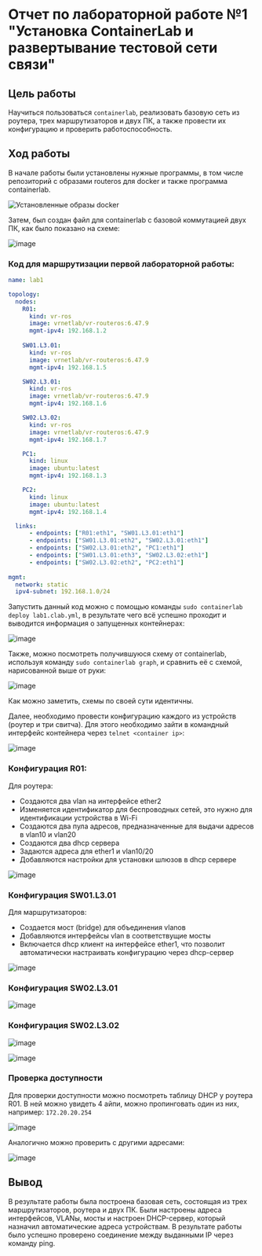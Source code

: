 # Отчет по лабораторной работе №1 "Установка ContainerLab и развертывание тестовой сети связи"

## Цель работы

Научиться пользоваться ```containerlab```, реализовать базовую сеть из роутера, трех маршрутизаторов и двух ПК, а также провести их конфигурацию и проверить работоспособность.

## Ход работы

В начале работы были установлены нужные программы, в том числе репозиторий с образами routeros для docker и также программа containerlab.

![Установленные образы docker](https://github.com/crawlic-stud/intro-to-routing-itmo-2023/assets/71011093/47685b26-5ca2-41e1-834e-3e825e3096ab)

Затем, был создан файл для containerlab с базовой коммутацией двух ПК, как было показано на схеме:

![image](https://github.com/crawlic-stud/intro-to-routing-itmo-2023/assets/71011093/bf45b12f-b333-4e00-9745-a95269a1c545)

### Код для маршрутизации первой лабораторной работы:

```yml
name: lab1

topology:
  nodes:
    R01:
      kind: vr-ros
      image: vrnetlab/vr-routeros:6.47.9
      mgmt-ipv4: 192.168.1.2
      
    SW01.L3.01:
      kind: vr-ros
      image: vrnetlab/vr-routeros:6.47.9
      mgmt-ipv4: 192.168.1.5

    SW02.L3.01:
      kind: vr-ros
      image: vrnetlab/vr-routeros:6.47.9
      mgmt-ipv4: 192.168.1.6

    SW02.L3.02:
      kind: vr-ros
      image: vrnetlab/vr-routeros:6.47.9
      mgmt-ipv4: 192.168.1.7

    PC1:
      kind: linux
      image: ubuntu:latest
      mgmt-ipv4: 192.168.1.3

    PC2:
      kind: linux
      image: ubuntu:latest
      mgmt-ipv4: 192.168.1.4

  links:
      - endpoints: ["R01:eth1", "SW01.L3.01:eth1"]
      - endpoints: ["SW01.L3.01:eth2", "SW02.L3.01:eth1"]
      - endpoints: ["SW02.L3.01:eth2", "PC1:eth1"]
      - endpoints: ["SW01.L3.01:eth3", "SW02.L3.02:eth1"]
      - endpoints: ["SW02.L3.02:eth2", "PC2:eth1"]
      
mgmt:
  network: static
  ipv4-subnet: 192.168.1.0/24
```

Запустить данный код можно с помощью команды ```sudo containerlab deploy lab1.clab.yml```, в результате чего всё успешно проходит и выводится информация о запущенных контейнерах:

![image](https://github.com/crawlic-stud/intro-to-routing-itmo-2023/assets/71011093/741cc2a8-0642-4dd0-b1ad-f889c6b0cd66)

Также, можно посмотреть получившуюся схему от containerlab, используя команду ```sudo containerlab graph```, и сравнить её с схемой, нарисованной выше от руки:

![image](https://github.com/crawlic-stud/intro-to-routing-itmo-2023/assets/71011093/5f848448-a6e3-45ce-be4f-4c755668a23e)

Как можно заметить, схемы по своей сути идентичны.

Далее, необходимо провести конфигурацию каждого из устройств (роутер и три свитча). Для этого необходимо зайти в командный интерфейс контейнера через ```telnet <container ip>```:

![image](https://github.com/crawlic-stud/intro-to-routing-itmo-2023/assets/71011093/eb2d02d5-87f6-416b-b2a1-62941e7f454d)

### Конфигурация R01:

Для роутера: 
 - Создаются два vlan на интерфейсе ether2
 - Изменяется идентификатор для беспроводных сетей, это нужно для идентификации устройства в Wi-Fi
 - Создаются два пула адресов, предназначенные для выдачи адресов в vlan10 и vlan20
 - Создаются два dhcp сервера
 - Задаются адреса для ether1 и vlan10/20
 - Добавляются настройки для установки шлюзов в dhcp сервере 

![image](https://github.com/crawlic-stud/intro-to-routing-itmo-2023/assets/71011093/4181beee-23f2-497f-9975-dadc4bc52d0a)


### Конфигурация SW01.L3.01

Для маршрутизаторов:
 - Создается мост (bridge) для объединения vlanов
 - Добавляются интерфейсы vlan в соответствущие мосты
 - Включается dhcp клиент на интерфейсе ether1, что позволит автоматически настраивать конфигурацию через dhcp-сервер


![image](https://github.com/crawlic-stud/intro-to-routing-itmo-2023/assets/71011093/99d7eb71-b4f1-43eb-bf6d-6fd452771fed)


### Конфигурация SW02.L3.01

![image](https://github.com/crawlic-stud/intro-to-routing-itmo-2023/assets/71011093/b9a7d2da-9e3c-4d9b-a13d-1ef63e002ed1)


### Конфигурация SW02.L3.02

![image](https://github.com/crawlic-stud/intro-to-routing-itmo-2023/assets/71011093/cf76904c-fd33-4e40-bf5c-9da5dc7d21c2)

![image](https://github.com/crawlic-stud/intro-to-routing-itmo-2023/assets/71011093/ea308c0f-90db-452b-b8bf-a7291ff1c6e2)


### Проверка доступности

Для проверки доступности можно посмотреть таблицу DHCP у роутера R01. В ней можно увидеть 4 айпи, можно пропинговать один из них, например: ```172.20.20.254```

![image](https://github.com/crawlic-stud/intro-to-routing-itmo-2023/assets/71011093/a3d95de4-c66d-4a2f-a328-8da8bfe3b12d)

Аналогично можно проверить с другими адресами:

![image](https://github.com/crawlic-stud/intro-to-routing-itmo-2023/assets/71011093/ef38b6c4-c52f-49ba-92a0-0d08251307fa)


## Вывод

В результате работы была построена базовая сеть, состоящая из трех маршрутизаторов, роутера и двух ПК. Были настроены адреса интерфейсов, VLANы, мосты и настроен DHCP-сервер, который назначил автоматические адреса устройствам. В результате работы было успешно проверено соединение между выданными IP через команду ping.


